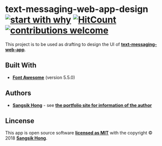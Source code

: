 # text-messaging-web-app-design [![start with why](https://img.shields.io/badge/start%20with-why%3F-brightgreen.svg?style=flat)](http://www.ted.com/talks/simon_sinek_how_great_leaders_inspire_action) [![HitCount](http://hits.dwyl.io/anselhong1445/anselhong1445.github.io.svg)](http://hits.dwyl.io/anselhong1445/anselhong1445.github.io) [![contributions welcome](https://img.shields.io/badge/contributions-welcome-brightgreen.svg?style=flat)](https://github.com/dwyl/esta/issues)

This project is to be used as drafting to design the UI of **[text-messaging-web-app](https://github.com/anselhong1445/text-messaging-web-app)**.

## Built With

- **[Font Awesome](https://fontawesome.com)** (version 5.5.0)

## Authors

- **[Sangsik Hong](https://github.com/anselhong1445)** - see **[the portfolio site for information of the author](https://anselhong1445.github.io)**

## Lincense

This app is open source software **[licensed as MIT]()** with the copyright &copy; 2018 **[Sangsik Hong](https://github.com/anselhong1445)**.
